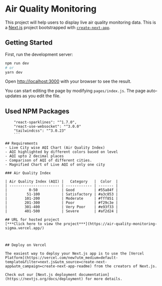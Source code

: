 # Air Quality Monitoring

This project will help users to display live air quality monitoring data.
This is a [Next.js](https://nextjs.org/) project bootstrapped with [`create-next-app`](https://github.com/vercel/next.js/tree/canary/packages/create-next-app).

## Getting Started

First, run the development server:

```bash
npm run dev
# or
yarn dev
```

Open [http://localhost:3000](http://localhost:3000) with your browser to see the result.

You can start editing the page by modifying `pages/index.js`. The page auto-updates as you edit the file.

## Used NPM Packages
```
    "react-sparklines": "^1.7.0",
    "react-use-websocket": "^3.0.0"
    "tailwindcss": "^3.0.23"
    ```

## Requirements
- Live City wise AQI Chart (Air Quality Index)
- AQI highlighted by different colors based on level
- AQI upto 2 decimal places
- Comparison of AQI of different cities.
- Magnified Chart of Live AQI of only one city

### Air Quality Index

| Air Quality Index (AQI) |   Category   |  Color  |
| ----------------------- | ------------ | ------- |
|          0-50           | Good         | #55a84f |
|         51-100          | Satisfactory | #a3c853 |
|        101-200          | Moderate     | #fff851 |
|        201-300          | Poor         | #f29c3e |
|        301-400          | Very Poor    | #e93f33 |
|        401-500          | Severe       | #af2d24 |

## URL for hosted project
[***Click here to view the project***](https://air-quality-monitoring-sigma.vercel.app/)



## Deploy on Vercel

The easiest way to deploy your Next.js app is to use the [Vercel Platform](https://vercel.com/new?utm_medium=default-template&filter=next.js&utm_source=create-next-app&utm_campaign=create-next-app-readme) from the creators of Next.js.

Check out our [Next.js deployment documentation](https://nextjs.org/docs/deployment) for more details.
